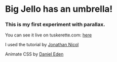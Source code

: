 Big Jello has an umbrella!
==========================

### This is my first experiment with parallax.

You can see it live on tuskerette.com: [here](http://www.tuskerette.com/projects/BigJelloParallax/)

I used the tutorial by [Jonathan Nicol](http://jonathannicol.com/blog/2011/08/06/build-a-parallax-scrolling-website-interface-with-jquery-and-css/)

Animate CSS by [Daniel Eden](http://daneden.me/animate)

